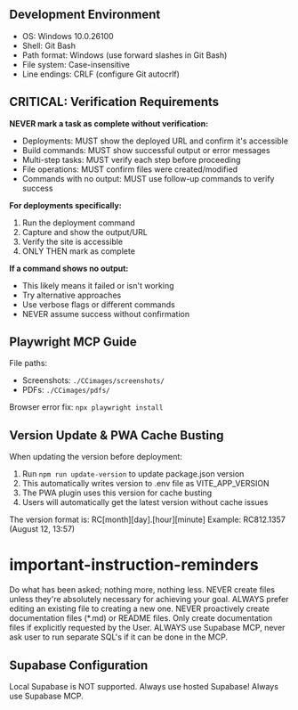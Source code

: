## Development Environment
- OS: Windows 10.0.26100
- Shell: Git Bash
- Path format: Windows (use forward slashes in Git Bash)
- File system: Case-insensitive
- Line endings: CRLF (configure Git autocrlf)

## CRITICAL: Verification Requirements
**NEVER mark a task as complete without verification:**
- Deployments: MUST show the deployed URL and confirm it's accessible
- Build commands: MUST show successful output or error messages
- Multi-step tasks: MUST verify each step before proceeding
- File operations: MUST confirm files were created/modified
- Commands with no output: MUST use follow-up commands to verify success

**For deployments specifically:**
1. Run the deployment command
2. Capture and show the output/URL
3. Verify the site is accessible
4. ONLY THEN mark as complete

**If a command shows no output:**
- This likely means it failed or isn't working
- Try alternative approaches
- Use verbose flags or different commands
- NEVER assume success without confirmation

## Playwright MCP Guide

File paths:
- Screenshots: `./CCimages/screenshots/`
- PDFs: `./CCimages/pdfs/`

Browser error fix: `npx playwright install`

## Version Update & PWA Cache Busting

When updating the version before deployment:
1. Run `npm run update-version` to update package.json version
2. This automatically writes version to .env file as VITE_APP_VERSION
3. The PWA plugin uses this version for cache busting
4. Users will automatically get the latest version without cache issues

The version format is: RC[month][day].[hour][minute]
Example: RC812.1357 (August 12, 13:57)

# important-instruction-reminders
Do what has been asked; nothing more, nothing less.
NEVER create files unless they're absolutely necessary for achieving your goal.
ALWAYS prefer editing an existing file to creating a new one.
NEVER proactively create documentation files (*.md) or README files. Only create documentation files if explicitly requested by the User.
ALWAYS use Supabase MCP, never ask user to run separate SQL's if it can be done in the MCP.

## Supabase Configuration
Local Supabase is NOT supported. Always use hosted Supabase! Always use Supabase MCP.